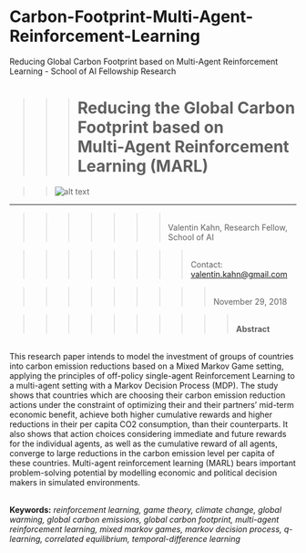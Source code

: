 # Carbon-Footprint-Multi-Agent-Reinforcement-Learning
Reducing Global Carbon Footprint based on Multi-Agent Reinforcement Learning - School of AI Fellowship Research

>>># **Reducing the Global Carbon Footprint based on <br>Multi-Agent Reinforcement Learning (MARL)**

>>![alt text](https://cdn.pixabay.com/photo/2017/02/13/17/37/climate-change-2063240_960_720.jpg)

---


>>>>>>><br>Valentin Kahn, Research Fellow, School of AI

>>>>>>>><br>Contact: valentin.kahn@gmail.com

>>>>>>>>><br>November 29, 2018<br/>


>>>>>>>>>><br>**Abstract**

<br>This research paper intends to model the investment of groups of countries into carbon emission reductions based on a Mixed Markov Game setting, applying the principles of off-policy single-agent Reinforcement Learning to a multi-agent setting with a Markov Decision Process (MDP).
The study shows that countries which are choosing their carbon emission reduction actions under the constraint of optimizing their and their partners’ mid-term economic benefit, achieve both higher cumulative rewards and higher reductions in their per capita CO2 consumption, than their counterparts. It also shows that action choices considering immediate and future rewards for the individual agents, as well as the cumulative reward of all agents, converge to large reductions in the carbon emission level per capita of these countries. Multi-agent reinforcement learning (MARL) bears important problem-solving potential by modelling economic and political decision makers in simulated environments.

<br>**Keywords:** *reinforcement learning, game theory, climate change, global warming, global carbon emissions, global carbon footprint, multi-agent reinforcement learning, mixed markov games, markov decision process, q-learning, correlated equilibrium, temporal-difference learning* 






